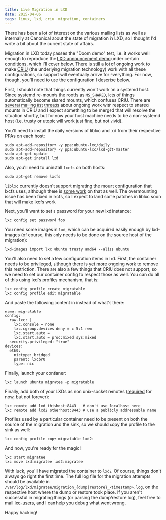 ```yaml
---
title: Live Migration in LXD
date: 2015-04-06
tags: linux, lxd, criu, migration, containers
---
```


There has been a lot of interest on the various mailing lists as well as
internally at Canonical about the state of migration in LXD, so I thought
I'd write a bit about the current state of affairs.

Migration in LXD today passes the "Doom demo" test, i.e. it works well
enough to reproduce the [LXD announcement
demo](https://www.youtube.com/watch?v=a9T2gcnQg2k&t=1189) under certain
conditions, which I'll cover below. There is still a lot of ongoing work
to make [CRIU](http://criu.org) (the underlying migration technology) work with all these
configurations, so support will eventually arrive for everything. For
now, though, you'll need to use the configuration I describe below.

First, I should note that things currently won't work on a systemd host.
Since systemd re-mounts the rootfs as `MS_SHARED`, lots of things
automatically become shared mounts, which confuses CRIU. There are
[several](http://lists.openvz.org/pipermail/criu/2015-April/019585.html)
[mailing
list](http://lists.openvz.org/pipermail/criu/2015-March/019299.html)
[threads](http://lists.openvz.org/pipermail/criu/2015-April/019652.html)
about ongoing work with respect to shared mounts in CRIU and I expect
something to be merged that will resolve the situation shortly, but for
now your host machine needs to be a non-systemd host (i.e. trusty or
utopic will work just fine, but not vivid).

You'll need to install the daily versions of liblxc and lxd from their
respective PPAs on each host:

    sudo apt-add-repository -y ppa:ubuntu-lxc/daily
    sudo apt-add-repository -y ppa:ubuntu-lxc/lxd-git-master
    sudo apt-get update
    sudo apt-get install lxd

Also, you'll need to uninstall `lxcfs` on both hosts:

    sudo apt-get remove lxcfs

`liblxc` currently doesn't support migrating the mount configuration that
lxcfs uses, although there is [some
work](http://lists.openvz.org/pipermail/criu/2015-March/019530.html) on
that as well. The overmounting issue has been fixed in lxcfs, so I expect
to land some patches in liblxc soon that will make lxcfs work.

Next, you'll want to set a password for your new lxd instance:

    lxc config set password foo

You need some images in `lxd`, which can be acquired easily enough by
lxd-images (of course, this only needs to be done on the source host of
the migration):

    lxd-images import lxc ubuntu trusty amd64 --alias ubuntu

You'll also need to set a few configuration items in lxd. First,
the container needs to be privileged, although there is [yet
more](http://lists.openvz.org/pipermail/criu/2015-February/018934.html)
ongoing work to remove this restriction. There are also a few things that
CRIU does not support, so we need to set our container config to respect
those as well. You can do all of this using lxd's profiles mechanism,
that is:

    lxc config profile create migratable
    lxc config profile edit migratable

And paste the following content in instead of what's there:

    name: migratable
    config:
      raw.lxc: |
        lxc.console = none
        lxc.cgroup.devices.deny = c 5:1 rwm
        lxc.start.auto =
        lxc.start.auto = proc:mixed sys:mixed
      security.privileged: "true"
    devices:
      eth0:
        nictype: bridged
        parent: lxcbr0
        type: nic

Finally, launch your contianer:

    lxc launch ubuntu migratee -p migratable

Finally, add both of your LXDs as non unix-socket remotes
([required](https://github.com/lxc/lxd/blob/master/lxc/copy.go#L79) for
now, but not forever):

    lxc remote add lxd thishost:8443   # don't use localhost here
    lxc remote add lxd2 otherhost:8443 # use a publicly addressable name

Profiles used by a particular container need to be present on both the
source of the migration and the sink, so we should copy the profile to
the sink as well:

    lxc config profile copy migratable lxd2:

And now, you're ready for the magic!

    lxc start migratee
    lxc move lxd:migratee lxd2:migratee

With luck, you'll have migrated the container to `lxd2`. Of course,
things don't always go right the first time. The full log file for the
migration attempts should be available in
`/var/log/lxd/migratee/migration_{dump|restore}_<timestamp>.log`, on the
respective host where the dump or restore took place. If you aren't
successful in migrating things (or parsing the dump/restore log), feel
free to mail
[lxc-users](https://lists.linuxcontainers.org/listinfo/lxc-users), and
I can help you debug what went wrong.

Happy hacking!
